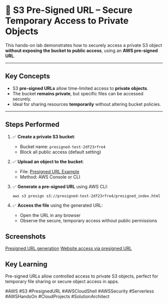 # 🔐 S3 Pre-Signed URL – Secure Temporary Access to Private Objects

This hands-on lab demonstrates how to securely access a private S3 object **without exposing the bucket to public access**, using an **AWS pre-signed URL**.

---

## Key Concepts

- S3 **pre-signed URLs** allow time-limited access to **private objects**.
- The bucket **remains private**, but specific files can be accessed securely.
- Ideal for sharing resources **temporarily** without altering bucket policies.

---

## Steps Performed

1. ✅ **Create a private S3 bucket**:
   - Bucket name: `presigned-test-2df23rfre4`
   - Block all public access (default setting)

2. ✅ **Upload an object to the bucket**:
   - File: [Presigned URL Example](presigned_index.html)
   - Method: AWS Console or CLI

3. ✅ **Generate a pre-signed URL** using AWS CLI:
   ```bash
   aws s3 presign s3://presigned-test-2df23rfre4/presigned_index.html
    ```
4. ✅ **Access the file** using the generated URL:
   - Open the URL in any browser
   - Observe the secure, temporary access without public permissions

## Screenshots

[Presigned URL generation](Screenshots/presigned_url_generation.png)
[Website access via presigned URL](Screenshots/Website_access_via_presigned_url.png)


## Key Learning
 Pre-signed URLs allow controlled access to private S3 objects,
perfect for temporary file sharing or secure object access in apps.

#AWS #S3 #PresignedURL #AWSCloudShell #AWSSecurity #Serverless #AWSHandsOn #CloudProjects #SolutionArchitect